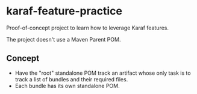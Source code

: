 # karaf-feature-practice

Proof-of-concept project to learn how to leverage Karaf features.

The project doesn't use a Maven Parent POM.

## Concept

- Have the "root" standalone POM track an artifact whose only task is to track a list of bundles and their required
  files.
- Each bundle has its own standalone POM.
